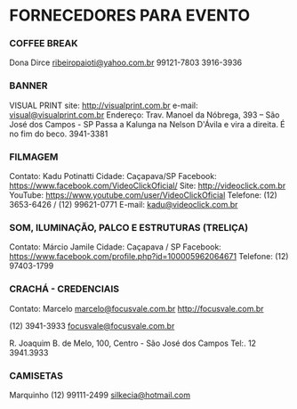 # FORNECEDORES PARA EVENTO

### COFFEE BREAK
Dona Dirce
ribeiropaioti@yahoo.com.br
99121-7803
3916-3936


### BANNER
VISUAL PRINT
site: http://visualprint.com.br
e-mail: visual@visualprint.com.br
Endereço: Trav. Manoel da Nóbrega, 393 – São José dos Campos - SP
Passa a Kalunga na Nelson D'Ávila e vira a direita. É no fim do beco.
3941-3381


### FILMAGEM
Contato: Kadu Potinatti
Cidade: Caçapava/SP
Facebook: https://www.facebook.com/VideoClickOficial/
Site: http://videoclick.com.br
YouTube: https://www.youtube.com/user/VideoClickOficial
Telefone: (12) 3653-6426 / (12) 99621-0771
E-mail: kadu@videoclick.com.br


### SOM, ILUMINAÇÃO, PALCO E ESTRUTURAS (TRELIÇA)
Contato: Márcio Jamile
Cidade: Caçapava / SP
Facebook: https://www.facebook.com/profile.php?id=100005962064671
Telefone: (12) 97403-1799


### CRACHÁ - CREDENCIAIS
Contato: Marcelo
marcelo@focusvale.com.br
http://focusvale.com.br

(12) 3941-3933
focusvale@focusvale.com.br

R. Joaquim B. de Melo, 100, Centro - São José dos Campos
Tel:. 12 3941.3933


### CAMISETAS
Marquinho
(12) 99111-2499
silkecia@hotmail.com


